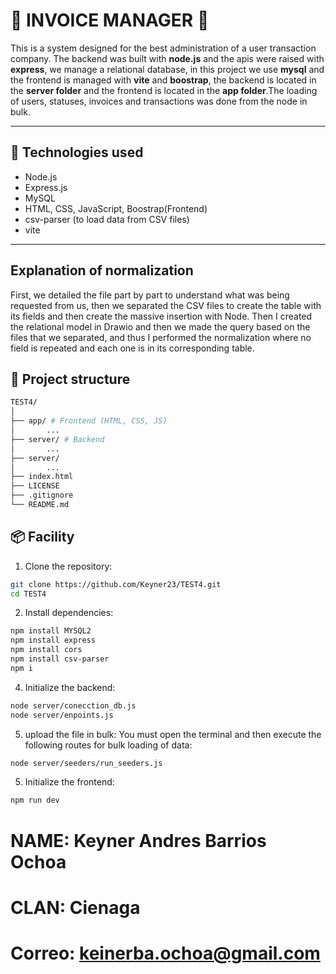 #  :card_index: INVOICE MANAGER :card_index:

This is a system designed for the best administration of a user transaction company. The backend was built with **node.js** and the apis were raised with **express**, we manage a relational database, in this project we use **mysql** and the frontend is managed with **vite** and **boostrap**, the backend is located in the **server folder** and the frontend is located in the **app folder**.The loading of users, statuses, invoices and transactions was done from the node in bulk.

---

## 🚀 Technologies used

- Node.js
- Express.js
- MySQL
- HTML, CSS, JavaScript, Boostrap(Frontend)
- csv-parser (to load data from CSV files)
- vite

---

## Explanation of normalization
First, we detailed the file part by part to understand what was being requested from us, then we separated the CSV files to create the table with its fields and then create the massive insertion with Node. Then I created the relational model in Drawio and then we made the query based on the files that we separated, and thus I performed the normalization where no field is repeated and each one is in its corresponding table.



## 📁 Project structure
```bash
TEST4/
│
├── app/ # Frontend (HTML, CSS, JS)
│       ...
├── server/ # Backend
│       ...
├── server/ 
│       ...
├── index.html  
├── LICENSE
├── .gitignore
└── README.md
```


## 📦 Facility

1. Clone the repository:

```bash
git clone https://github.com/Keyner23/TEST4.git
cd TEST4
```
2. Install dependencies:

```bash
npm install MYSQL2
npm install express
npm install cors
npm install csv-parser
npm i
```

4. Initialize the backend:
```bash
node server/conecction_db.js
node server/enpoints.js

```
5. upload the file in bulk:
You must open the terminal and then execute the following routes for bulk loading of data:
```bash
node server/seeders/run_seeders.js 

```
5. Initialize the frontend:
```bash
npm run dev
```


# NAME: Keyner Andres Barrios Ochoa
# CLAN: Cienaga
# Correo: keinerba.ochoa@gmail.com